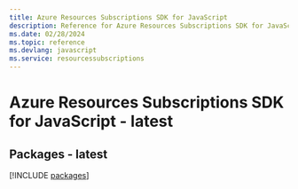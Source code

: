 ```yaml
---
title: Azure Resources Subscriptions SDK for JavaScript
description: Reference for Azure Resources Subscriptions SDK for JavaScript
ms.date: 02/28/2024
ms.topic: reference
ms.devlang: javascript
ms.service: resourcessubscriptions
---
```

# Azure Resources Subscriptions SDK for JavaScript - latest
## Packages - latest
[!INCLUDE [packages](resources-subscriptions-index.md)]